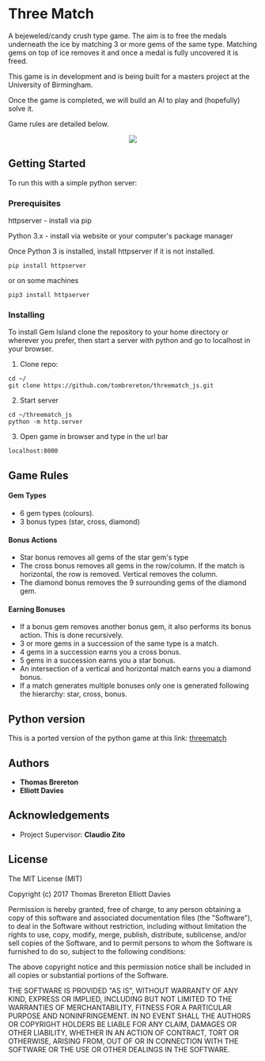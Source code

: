 # Three Match

A bejeweled/candy crush type game. The aim is to free the medals underneath the ice by matching 3 or more gems of the 
same type. Matching gems on top of ice removes it and once a medal is fully uncovered it is freed.

This game is in development and is being built for a masters project at the University of Birmingham.

Once the game is completed, we will build an AI to play and (hopefully) solve it.

Game rules are detailed below.

<p align="center">
  <img src="https://i.imgur.com/2j0mG6i.png">
</p>

## Getting Started

To run this with a simple python server:

### Prerequisites

httpserver -  install via pip

Python 3.x - install via website or your computer's package manager

Once Python 3 is installed, install httpserver if it is not installed.
```
pip install httpserver
```

or on some machines
```
pip3 install httpserver
```

### Installing

To install Gem Island clone the repository to your home directory or wherever you prefer, then start a server with python and go to localhost in your browser.

1. Clone repo: 
```
cd ~/
git clone https://github.com/tombrereton/threematch_js.git
```

2. Start server
```
cd ~/threematch_js
python -m http.server
```
3. Open game in browser and type in the url bar
```
localhost:8000
```

## Game Rules

#### Gem Types
* 6 gem types (colours).
* 3 bonus types (star, cross, diamond)

#### Bonus Actions
* Star bonus removes all gems of the star gem's type
* The cross bonus removes all gems in the row/column. If the match is horizontal, the row is removed. Vertical 
removes the column.
* The diamond bonus removes the 9 surrounding gems of the diamond gem.

#### Earning Bonuses
* If a bonus gem removes another bonus gem, it also performs its bonus action. This is done recursively.
* 3 or more gems in a succession of the same type is a match.
* 4 gems in a succession earns you a cross bonus.
* 5 gems in a succession earns you a star bonus.
* An intersection of a vertical and horizontal match earns you a diamond bonus.
* If a match generates multiple bonuses only one is generated following the hierarchy: star, cross, bonus.

## Python version

This is a ported version of the python game at this link: [threematch](github.com/tombrereton/threematch)

## Authors

* **Thomas Brereton** 
* **Elliott Davies**

## Acknowledgements

* Project Supervisor: **Claudio Zito** 

## License

The MIT License (MIT)

Copyright (c) 2017 Thomas Brereton Elliott Davies

Permission is hereby granted, free of charge, to any person obtaining a copy of this software and associated documentation files (the "Software"), to deal in the Software without restriction, including without limitation the rights to use, copy, modify, merge, publish, distribute, sublicense, and/or sell copies of the Software, and to permit persons to whom the Software is furnished to do so, subject to the following conditions:

The above copyright notice and this permission notice shall be included in all copies or substantial portions of the Software.

THE SOFTWARE IS PROVIDED "AS IS", WITHOUT WARRANTY OF ANY KIND, EXPRESS OR IMPLIED, INCLUDING BUT NOT LIMITED TO THE WARRANTIES OF MERCHANTABILITY, FITNESS FOR A PARTICULAR PURPOSE AND NONINFRINGEMENT. IN NO EVENT SHALL THE AUTHORS OR COPYRIGHT HOLDERS BE LIABLE FOR ANY CLAIM, DAMAGES OR OTHER LIABILITY, WHETHER IN AN ACTION OF CONTRACT, TORT OR OTHERWISE, ARISING FROM, OUT OF OR IN CONNECTION WITH THE SOFTWARE OR THE USE OR OTHER DEALINGS IN THE SOFTWARE.

